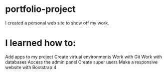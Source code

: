 # portfolio-project

I created a personal web site to show off my work.


# I learned how to: 

Add apps to my project
Create virtual environments
Work with Git
Work with databases
Access the admin panel
Create super users
Make a responsive website with Bootstrap 4

